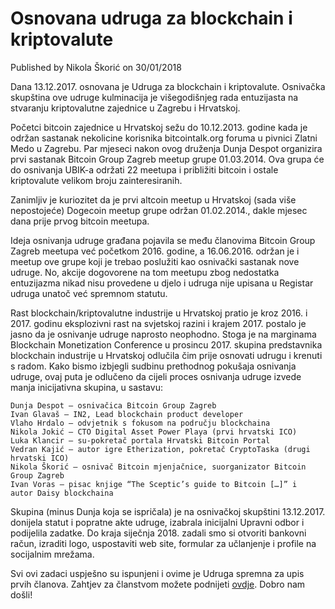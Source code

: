 # Osnovana udruga za blockchain i kriptovalute

Published by Nikola Škorić on 30/01/2018

Dana 13.12.2017. osnovana je Udruga za blockchain i kriptovalute. Osnivačka skupština ove udruge kulminacija je višegodišnjeg rada entuzijasta na stvaranju kriptovalutne zajednice u Zagrebu i Hrvatskoj.

Početci bitcoin zajednice u Hrvatskoj sežu do 10.12.2013. godine kada je održan sastanak nekolicine korisnika bitcointalk.org foruma u pivnici Zlatni Medo u Zagrebu. Par mjeseci nakon ovog druženja Dunja Despot organizira prvi sastanak Bitcoin Group Zagreb meetup grupe 01.03.2014. Ova grupa će do osnivanja UBIK-a održati 22 meetupa i približiti bitcoin i ostale kriptovalute velikom broju zainteresiranih.

Zanimljiv je kuriozitet da je prvi altcoin meetup u Hrvatskoj (sada više nepostojeće) Dogecoin meetup grupe održan 01.02.2014., dakle mjesec dana prije prvog bitcoin meetupa.

Ideja osnivanja udruge građana pojavila se među članovima Bitcoin Group Zagreb meetupa već početkom 2016. godine, a 16.06.2016. održan je i meetup ove grupe koji je trebao poslužiti kao osnivački sastanak nove udruge. No, akcije dogovorene na tom meetupu zbog nedostatka entuzijazma nikad nisu provedene u djelo i udruga nije upisana u Registar udruga unatoč već spremnom statutu.

Rast blockchain/kriptovalutne industrije u Hrvatskoj pratio je kroz 2016. i 2017. godinu eksplozivni rast na svjetskoj razini i krajem 2017. postalo je jasno da je osnivanje udruge naprosto neophodno. Stoga je na marginama Blockchain Monetization Conference u prosincu 2017. skupina predstavnika blockchain industrije u Hrvatskoj odlučila čim prije osnovati udrugu i krenuti s radom. Kako bismo izbjegli sudbinu prethodnog pokušaja osnivanja udruge, ovaj puta je odlučeno da cijeli proces osnivanja udruge izvede manja inicijativna skupina, u sastavu:

    Dunja Despot – osnivačica Bitcoin Group Zagreb
    Ivan Glavaš – IN2, Lead blockchain product developer
    Vlaho Hrdalo – odvjetnik s fokusom na području blockchaina
    Nikola Jokić – CTO Digital Asset Power Playa (prvi hrvatski ICO)
    Luka Klancir – su-pokretač portala Hrvatski Bitcoin Portal
    Vedran Kajić – autor igre Etherization, pokretač CryptoTaska (drugi
    hrvatski ICO)
    Nikola Škorić – osnivač Bitcoin mjenjačnice, suorganizator Bitcoin
    Group Zagreb
    Ivan Voras – pisac knjige “The Sceptic’s guide to Bitcoin […]” i
    autor Daisy blockchaina

Skupina (minus Dunja koja se ispričala) je na osnivačkoj skupštini 13.12.2017. donijela statut i popratne akte udruge, izabrala inicijalni Upravni odbor i podijelila zadatke. Do kraja siječnja 2018. zadali smo si otvoriti bankovni račun, izraditi logo, uspostaviti web site, formular za učlanjenje i profile na socijalnim mrežama.

Svi ovi zadaci uspješno su ispunjeni i ovime je Udruga spremna za upis prvih članova. Zahtjev za članstvom možete podnijeti [ovdje](https://docs.google.com/forms/d/e/1FAIpQLSdp93bZuiy0wnRz5IVBuWVDaOYxQNEDG4lGgHQFD6xqA4o4EQ/viewform). Dobro nam došli!